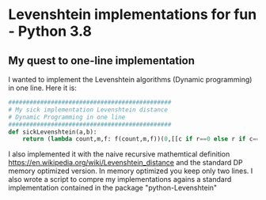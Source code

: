 # Levenshtein implementations for fun - Python 3.8
## My quest to one-line implementation
I wanted to implement the Levenshtein algorithms (Dynamic programming) in one line.
Here it is:

```python
##############################################
# My sick implementation Levenshtein distance
# Dynamic Programming in one line
##############################################
def sickLevenshtein(a,b):
	return (lambda count,m,f: f(count,m,f))(0,[[c if r==0 else r if c==0 else 0 for c in range(len(a)+1)] for r in range(len(b)+1)],lambda count,m,f: [m:=f(count+1,[[m[i][j] if i==0 or j==0 else min(m[i-1][j]+1,m[i][j-1]+1,m[i-1][j-1]+(a[j-1]!=b[i-1])) for j in range(len(a)+1)] for i in range(len(b)+1)],f)[0] if count<len(a)*len(b) else m])[0][len(b)][len(a)]
```

I also implemented it with the naive recursive mathemtical definition https://en.wikipedia.org/wiki/Levenshtein_distance and the standard DP memory optimized version. In memory optimized you keep only two lines. I also wrote a script to compre my implementations agains a standard implementation contained in the package "python-Levenshtein"
